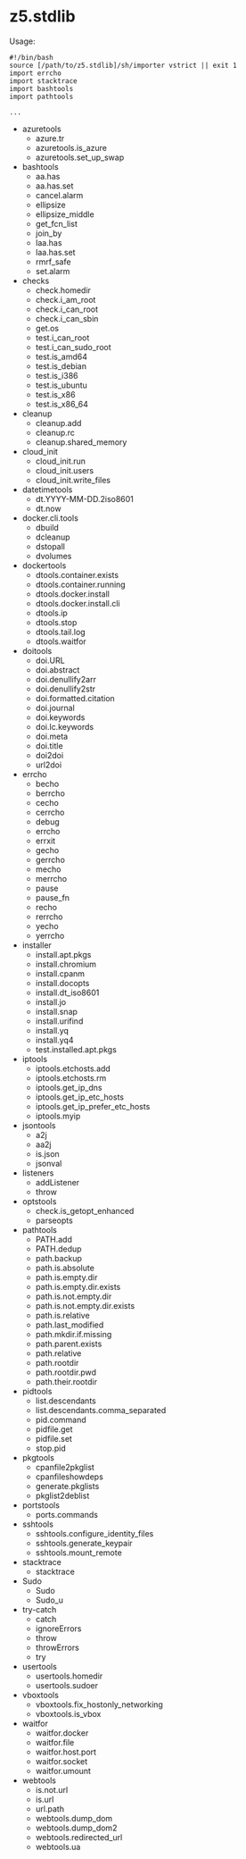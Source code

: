 # z5.stdlib

Usage:

    #!/bin/bash
    source [/path/to/z5.stdlib]/sh/importer vstrict || exit 1
    import errcho
    import stacktrace
    import bashtools
    import pathtools

    ...


 - azuretools
   - azure.tr
   - azuretools.is_azure
   - azuretools.set_up_swap
 - bashtools
   - aa.has
   - aa.has.set
   - cancel.alarm
   - ellipsize
   - ellipsize_middle
   - get_fcn_list
   - join_by
   - laa.has
   - laa.has.set
   - rmrf_safe
   - set.alarm
 - checks
   - check.homedir
   - check.i_am_root
   - check.i_can_root
   - check.i_can_sbin
   - get.os
   - test.i_can_root
   - test.i_can_sudo_root
   - test.is_amd64
   - test.is_debian
   - test.is_i386
   - test.is_ubuntu
   - test.is_x86
   - test.is_x86_64
 - cleanup
   - cleanup.add
   - cleanup.rc
   - cleanup.shared_memory
 - cloud_init
   - cloud_init.run
   - cloud_init.users
   - cloud_init.write_files
 - datetimetools
   - dt.YYYY-MM-DD.2iso8601
   - dt.now
 - docker.cli.tools
   - dbuild
   - dcleanup
   - dstopall
   - dvolumes
 - dockertools
   - dtools.container.exists
   - dtools.container.running
   - dtools.docker.install
   - dtools.docker.install.cli
   - dtools.ip
   - dtools.stop
   - dtools.tail.log
   - dtools.waitfor
 - doitools
   - doi.URL
   - doi.abstract
   - doi.denullify2arr
   - doi.denullify2str
   - doi.formatted.citation
   - doi.journal
   - doi.keywords
   - doi.lc.keywords
   - doi.meta
   - doi.title
   - doi2doi
   - url2doi
 - errcho
   - becho
   - berrcho
   - cecho
   - cerrcho
   - debug
   - errcho
   - errxit
   - gecho
   - gerrcho
   - mecho
   - merrcho
   - pause
   - pause_fn
   - recho
   - rerrcho
   - yecho
   - yerrcho
 - installer
   - install.apt.pkgs
   - install.chromium
   - install.cpanm
   - install.docopts
   - install.dt_iso8601
   - install.jo
   - install.snap
   - install.urifind
   - install.yq
   - install.yq4
   - test.installed.apt.pkgs
 - iptools
   - iptools.etchosts.add
   - iptools.etchosts.rm
   - iptools.get_ip_dns
   - iptools.get_ip_etc_hosts
   - iptools.get_ip_prefer_etc_hosts
   - iptools.myip
 - jsontools
   - a2j
   - aa2j
   - is.json
   - jsonval
 - listeners
   - addListener
   - throw
 - optstools
   - check.is_getopt_enhanced
   - parseopts
 - pathtools
   - PATH.add
   - PATH.dedup
   - path.backup
   - path.is.absolute
   - path.is.empty.dir
   - path.is.empty.dir.exists
   - path.is.not.empty.dir
   - path.is.not.empty.dir.exists
   - path.is.relative
   - path.last_modified
   - path.mkdir.if.missing
   - path.parent.exists
   - path.relative
   - path.rootdir
   - path.rootdir.pwd
   - path.their.rootdir
 - pidtools
   - list.descendants
   - list.descendants.comma_separated
   - pid.command
   - pidfile.get
   - pidfile.set
   - stop.pid
 - pkgtools
   - cpanfile2pkglist
   - cpanfileshowdeps
   - generate.pkglists
   - pkglist2deblist
 - portstools
   - ports.commands
 - sshtools
   - sshtools.configure_identity_files
   - sshtools.generate_keypair
   - sshtools.mount_remote
 - stacktrace
   - stacktrace
 - Sudo
   - Sudo
   - Sudo_u
 - try-catch
   - catch
   - ignoreErrors
   - throw
   - throwErrors
   - try
 - usertools
   - usertools.homedir
   - usertools.sudoer
 - vboxtools
   - vboxtools.fix_hostonly_networking
   - vboxtools.is_vbox
 - waitfor
   - waitfor.docker
   - waitfor.file
   - waitfor.host.port
   - waitfor.socket
   - waitfor.umount
 - webtools
   - is.not.url
   - is.url
   - url.path
   - webtools.dump_dom
   - webtools.dump_dom2
   - webtools.redirected_url
   - webtools.ua
